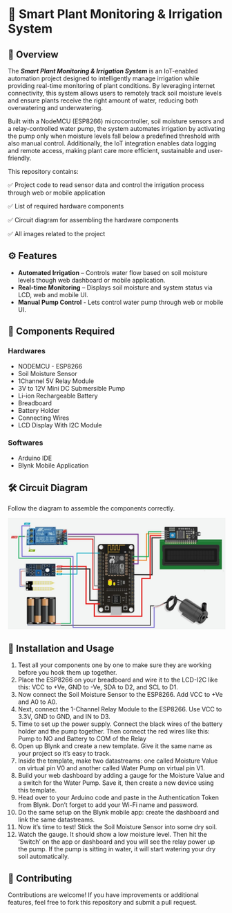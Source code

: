 # 🌱 Smart Plant Monitoring & Irrigation System 

## 📌 Overview
The _**Smart Plant Monitoring & Irrigation System**_ is an IoT-enabled automation project designed to intelligently manage irrigation while providing real-time monitoring of plant conditions. By leveraging internet connectivity, this system allows users to remotely track soil moisture levels and ensure plants receive the right amount of water, reducing both overwatering and underwatering.

Built with a NodeMCU (ESP8266) microcontroller, soil moisture sensors and a relay-controlled water pump, the system automates irrigation by activating the pump only when moisture levels fall below a predefined threshold with also manual control. Additionally, the IoT integration enables data logging and remote access, making plant care more efficient, sustainable and user-friendly.

This repository contains:

✅ Project code to read sensor data and control the irrigation process through web or mobile application

✅ List of required hardware components

✅ Circuit diagram for assembling the hardware components

✅ All images related to the project

## ⚙️ Features

- **Automated Irrigation** – Controls water flow based on soil moisture levels though web dashboard or mobile application.
- **Real-time Monitoring** – Displays soil moisture and system status via LCD, web and mobile UI.
- **Manual Pump Control** - Lets control water pump through web or mobile UI.

## 🔧 Components Required 
### Hardwares
+ NODEMCU - ESP8266
+ Soil Moisture Sensor
+ 1Channel 5V Relay Module
+ 3V to 12V Mini DC Submersible Pump
+ Li-ion Rechargeable Battery
+ Breadboard
+ Battery Holder
+ Connecting Wires
+ LCD Display With I2C Module

### Softwares
+ Arduino IDE
+ Blynk Mobile Application

## 🛠️ Circuit Diagram

Follow the diagram to assemble the components correctly.

<div align="center">
  <img src="Project Materials/Circuit Diagram.jpg" alt="Circuit Diagram" width="800"/>
</div>

## 🚀 Installation and Usage
1. Test all your components one by one to make sure they are working before you hook them up together.
2. Place the ESP8266 on your breadboard and wire it to the LCD-I2C like this: VCC to +Ve, GND to -Ve, SDA to D2, and SCL to D1.
3. Now connect the Soil Moisture Sensor to the ESP8266. Add VCC to +Ve and A0 to A0.
4. Next, connect the 1-Channel Relay Module to the ESP8266. Use VCC to 3.3V, GND to GND, and IN to D3.
5. Time to set up the power supply. Connect the black wires of the battery holder and the pump together. Then connect the red wires like this: Pump to NO and Battery to COM of the Relay
6. Open up Blynk and create a new template. Give it the same name as your project so it’s easy to track.
7. Inside the template, make two datastreams: one called Moisture Value on virtual pin V0 and another called Water Pump on virtual pin V1.
8. Build your web dashboard by adding a gauge for the Moisture Value and a switch for the Water Pump. Save it, then create a new device using this template.
9. Head over to your Arduino code and paste in the Authentication Token from Blynk. Don’t forget to add your Wi-Fi name and password.
10. Do the same setup on the Blynk mobile app: create the dashboard and link the same datastreams.
11. Now it’s time to test! Stick the Soil Moisture Sensor into some dry soil.
12. Watch the gauge. It should show a low moisture level. Then hit the ‘Switch’ on the app or dashboard and you will see the relay power up the pump. If the pump is sitting in water, it will start watering your dry soil automatically.

## 🤝 Contributing
Contributions are welcome! If you have improvements or additional features, feel free to fork this repository and submit a pull request.





















